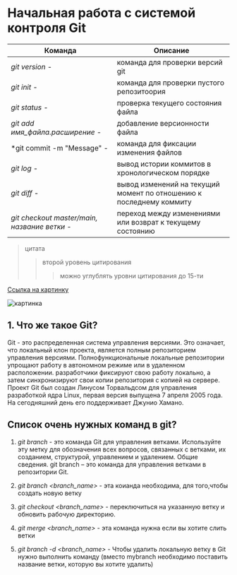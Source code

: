 # Начальная работа с системой контроля Git

|Команда | Описание |
|----- |------
|*git version* - |команда для проверки версий git
|*git init* - |команда для проверки пустого репозитоория
|*git status* - |проверка текущего состояния файла
|*git add имя_файла.расширение* - |добавление версионности файла
|*git commit -m "Message" - |команда для фиксации изменения файлов 
|*git log* - |вывод истории коммитов в хронологическом порядке
|*git diff* - |вывод изменений на текущий момент по отношению к последнему коммиту
|*git checkout master/main, название ветки* - |переход между изменениями или возврат к текущему состоянию 

>цитата
>>второй уровень цитирования
>>>можно углублять уровни цитирования до 15-ти

[Ссылка на картинку](https://imagename2.ru/imgbig/imagename_ru_20226.jpg)

![картинка](https://imagename2.ru/imgbig/imagename_ru_20226.jpg)



## 1. Что же такое Git?

Git - это распределенная система управления версиями. Это означает, что  локальный клон проекта, является полным репозиторием управления версиями. Полнофункциональные локальные репозитории упрощают работу в автономном режиме или в удаленном расположении. разработчики фиксируют свою работу локально, а затем синхронизируют свои копии репозитория с копией на сервере. 
Проект Git был создан Линусом Торвальдсом для управления разработкой ядра Linux, первая версия выпущена 7 апреля 2005 года. На сегодняшний день его поддерживает Джунио Хамано.



## Список очень нужных команд в git?

1. *git branch* - это команда Git для управления ветками. Используйте эту метку для обозначения всех вопросов, связанных с ветками, их созданием, структурой, управлением и удалением. Общие сведения. git branch – это команда для управления ветками в репозитории Git.


2. *git branch <branch_name>* -  эта коианда необходима, для того,чтобы создать новую ветку

3. *git checkout <branch_name>* - переключиться на указанную ветку и обновить рабочую директорию.

4. *git merge <branch_name>* - эта команда нужна если вы хотите  слить ветки

5. *git branch -d <branch_name>* - Чтобы удалить локальную ветку в Git нужно выполнить команду (вместо mybranch необходимо поставить название ветки, которую вы хотите удалить)


